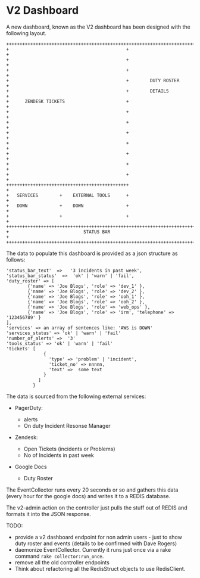 # V2 Dashboard


A new dashboard, known as the V2 dashboard has been designed with the 
following layout.

    ++++++++++++++++++++++++++++++++++++++++++++++++++++++++++++++++++++++++++
    +                                            +                           +  
    +                                            +                           +  
    +                                            +                           +  
    +                                            +        DUTY ROSTER        +  
    +                                            +        DETAILS            +  
    +      ZENDESK TICKETS                       +                           +  
    +                                            +                           +  
    +                                            +                           +  
    +                                            +                           +  
    +                                            +                           +  
    +                                            +                           +  
    +                                            +                           +  
    +                                            +                           +  
    ++++++++++++++++++++++++++++++++++++++++++++++                           +
    +   SERVICES        +    EXTERNAL TOOLS      +                           +
    +   DOWN            +    DOWN                +                           +
    +                   +                        +                           +
    ++++++++++++++++++++++++++++++++++++++++++++++++++++++++++++++++++++++++++
    +                            STATUS BAR                                  +
    ++++++++++++++++++++++++++++++++++++++++++++++++++++++++++++++++++++++++++


The data to populate this dashboard is provided as a json structure as follows:

    'status_bar_text'  =>   '3 incidents in past week',
    'status_bar_status'  =>  'ok' | 'warn' | 'fail',
    'duty_roster' => [
            {'name' => 'Joe Blogs', 'role' => 'dev_1' },
            {'name' => 'Joe Blogs', 'role' => 'dev_2' },
            {'name' => 'Joe Blogs', 'role' => 'ooh_1' },
            {'name' => 'Joe Blogs', 'role' => 'ooh_2' },
            {'name' => 'Joe Blogs', 'role' => 'web_ops' },
            {'name' => 'Joe Blogs', 'role' => 'irm', 'telephone' => '123456789' }
    ],
    'services' => an array of sentences like: 'AWS is DOWN'
    'services_status' => 'ok' | 'warn' | 'fail'
    'number_of_alerts' =>  '3'
    'tools_status' => 'ok' | 'warn' | 'fail'
    'tickets' [
                  {
                    'type' => 'problem' | 'incident',
                    'ticket_no' => nnnnn,
                    'text' =>  some text
                  }
                ]
              }


  The data is sourced from the following external services:

  - PagerDuty: 
    - alerts
    - On duty Incident Resonse Manager

  - Zendesk:
    - Open Tickets (incidents or Problems)
    - No of Incidents in past week

  - Google Docs
    - Duty Roster

The EventCollector runs every 20 seconds or so and gathers this data (every hour for the google docs) and writes it to a REDIS database.

The v2-admin action on the controller just pulls the stuff out of REDIS and formats it into the JSON response.




TODO:
 - provide a v2 dashboard endpoint for non admin users - just to show duty roster and events (details to be confirmed with Dave Rogers)
 - daemonize EventCollector.  Currently it runs just once via a rake command ```rake collector:run_once```.
 - remove all the old controller endpoints
 - Think about refactoring all the RedisStruct objects to use RedisClient.  










